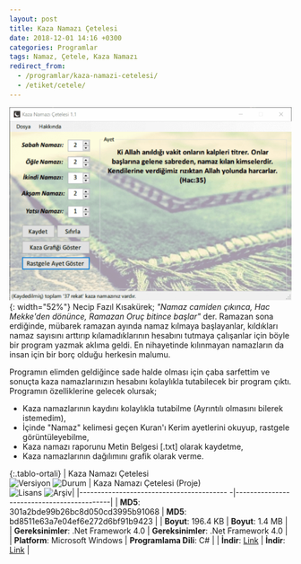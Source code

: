 ```yaml
---
layout: post
title: Kaza Namazı Çetelesi
date: 2018-12-01 14:16 +0300
categories: Programlar
tags: Namaz, Çetele, Kaza Namazı
redirect_from:
  - /programlar/kaza-namazi-cetelesi/
  - /etiket/cetele/
---
```

![kaza-namazi-cetelesi](/images/programlar/kaza-namazi-cetelesi.png){: width="52%"} Necip Fazıl Kısakürek; *"Namaz camiden çıkınca, Hac Mekke'den dönünce, Ramazan Oruç bitince başlar"* der. Ramazan sona erdiğinde, mübarek ramazan ayında namaz kılmaya başlayanlar, kıldıkları namaz sayısını arttırıp kılamadıklarının hesabını tutmaya çalışanlar için böyle bir program yazmak aklıma geldi. En nihayetinde kılınmayan namazların da insan için bir borç olduğu herkesin malumu. 

Programın elimden geldiğince sade halde olması için çaba sarfettim ve sonuçta kaza namazlarınızın hesabını kolaylıkla tutabilecek bir program çıktı. Programın özelliklerine gelecek olursak;

* Kaza namazlarının kaydını kolaylıkla tutabilme (Ayrıntılı olmasını bilerek istemedim),
* İçinde "Namaz" kelimesi geçen Kuran'ı Kerim ayetlerini okuyup, rastgele görüntüleyebilme,
* Kaza namazı raporunu Metin Belgesi [.txt] olarak kaydetme,
* Kaza namazlarının dağılımını grafik olarak verme.

{:.tablo-ortali}
| Kaza Namazı Çetelesi<br>![Versiyon](https://img.shields.io/badge/Versiyon-1.1-blueviolet.svg?style=flat) ![Durum](https://img.shields.io/badge/Durum-Çalışıyor-success.svg?style=flat) | Kaza Namazı Çetelesi (Proje)<br>![Lisans](https://img.shields.io/badge/Lisans-MIT-blue.svg?style=flat) ![Arşiv](https://img.shields.io/badge/Arşiv-orange.svg?style=flat)|
|----------------------------------------- -|-------------------------------------------|
| **MD5**: 301a2bde99b26bc8d050cd3995b91068 | **MD5**: bd8511e63a7e04ef6e272d6bf91b9423 | 
| **Boyut**: 196.4 KB                       | **Boyut**: 1.4 MB                         |
| **Gereksinimler**: .Net Framework 4.0     | **Gereksinimler**: .Net Framework 4.0     |
| **Platform**: Microsoft Windows           | **Programlama Dili**: C#                  |
| **İndir**: [Link](https://www.dropbox.com/s/kfiekll6hn4xdgq/kaza-namazi-cetelesi.zip?dl=1)         | **İndir**: [Link](https://www.dropbox.com/s/4swqjantbsplpky/kaza-namazi-cetelesi-proje.zip?dl=1) |